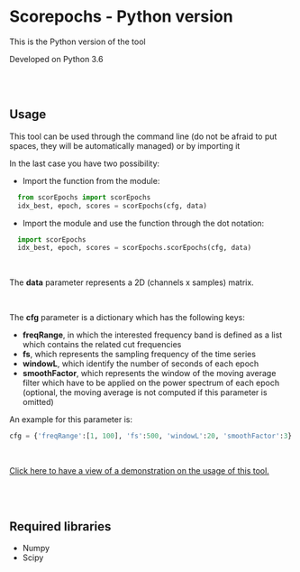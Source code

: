  # Scorepochs - Python version
This is the Python version of the tool

Developed on Python 3.6

<br><br>

## Usage
This tool can be used through the command line (do not be afraid to put spaces, they will be automatically managed) or by importing it

In the last case you have two possibility: 
 - Import the function from the module:
 
  ```python
    from scorEpochs import scorEpochs 
    idx_best, epoch, scores = scorEpochs(cfg, data)
  ```
       
       
 - Import the module and use the function through the dot notation: 
 
  ```python
    import scorEpochs
    idx_best, epoch, scores = scorEpochs.scorEpochs(cfg, data)
  ```

<br>

The **data** parameter represents a 2D (channels x samples) matrix.

<br>

The **cfg** parameter is a dictionary which has the following keys:
- **freqRange**, in which the interested frequency band is defined as a list which contains the related cut frequencies
- **fs**, which represents the sampling frequency of the time series
- **windowL**, which identify the number of seconds of each epoch
- **smoothFactor**, which represents the window of the moving average filter which have to be applied on the power spectrum of each epoch (optional, the moving average is not computed if this parameter is omitted)

An example for this parameter is:
```python
cfg = {'freqRange':[1, 100], 'fs':500, 'windowL':20, 'smoothFactor':3}
```

<br>

[Click here to have a view of a demonstration on the usage of this tool.](https://colab.research.google.com/drive/1ygD5aMjdzpjMy6NyeaI47GX7Jg-jPvJv?usp=sharing)

<br><br>

## Required libraries
 - Numpy
 - Scipy
